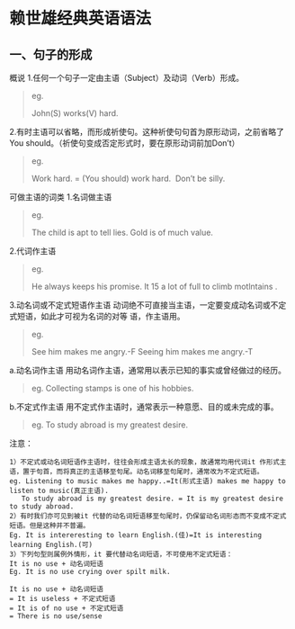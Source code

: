 # 赖世雄经典英语语法

## 一、句子的形成
概说
1.任何一个句子一定由主语（Subject）及动词（Verb）形成。

> eg. 
>
> John(S) works(V) hard.

2.有时主语可以省略，而形成祈使句。这种祈使句句首为原形动词，之前省略了You should。（祈使句变成否定形式时，要在原形动词前加Don’t）

> eg. 
>
> Work hard. = (You should) work hard.
> ​	Don’t be silly.

可做主语的词类
1.名词做主语

> eg. 
>
> The child is apt to tell lies.
> Gold is of much value.

2.代词作主语

> eg. 
>
> He always keeps his promise.
> It 15 a lot of full to climb motlntains .

3.动名词或不定式短语作主语
动词绝不可直接当主语，一定要变成动名词或不定式短语，如此才可视为名词的对等 语，作主语用。

> eg. 
>
> See him makes me angry.-F Seeing him makes me angry.-T

a.动名词作主语
用动名词作主语，通常用以表示已知的事实或曾经做过的经历。

> eg. Collecting stamps is one of his hobbies.

b.不定式作主语
用不定式作主语时，通常表示一种意愿、目的或未完成的事。

> eg. To study abroad is my greatest desire.

注意：

```
1）不定式或动名词短语作主语时，往往会形成主语太长的现象，故通常均用代词it 作形式主语，置于句首，而将真正的主语移至句尾。动名词移至句尾时，通常改为不定式短语。
eg. Listening to music makes me happy..=It(形式主语) makes me happy to listen to music(真正主语).
   To study abroad is my greatest desire. = It is my greatest desire to study abroad.
2）有时我们亦可见到被it 代替的动名词短语移至句尾时，仍保留动名词形态而不变成不定式短语。但是这种并不普遍。
Eg. It is intereresting to learn English.(佳)=It is interesting learning English.(可)
3）下列句型则属例外情形，it 要代替动名词短语，不可使用不定式短语：
It is no use + 动名词短语
Eg. It is no use crying over spilt milk.

It is no use + 动名词短语
= It is useless + 不定式短语
= It is of no use + 不定式短语
= There is no use/sense
```

